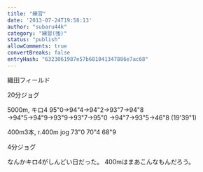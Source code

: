```yaml
---
title: "練習"
date: '2013-07-24T19:58:13'
author: "subaru44k"
category: "練習(強)"
status: "publish"
allowComments: true
convertBreaks: false
entryHash: "6323061987e57b681041347886e7ac68"
---
```

織田フィールド

20分ジョグ

5000m, キロ4
95"0→94"4→94"2→93"7→94"8
→94"5→94"9→93"9→93"7→95"0
→94"7→93"5→46"8
(19'39"1)

400m3本, r.400m jog
73"0
70"4
68"9


4分ジョグ

なんかキロ4がしんどい日だった。
400mはまあこんなもんだろう。
